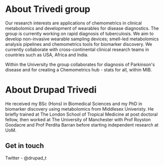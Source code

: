 # About Trivedi group

Our research interests are applications of chemometrics in clinical metabolomics and development of wearables for disease diagnostics. The group is currently working on rapid diagnosis of tuberculosis. We aim to develop non-invasive wearable sampling devices; smell-led metabolomics analysis pipelines and chemometrics tools for biomarker discovery. We currently collaborate with cross-continental clinical research teams in countries such as USA, Africa and India. 

Within the University the group collaborates for diagnosis of Parkinson's disease and for creating a Chemometrics hub - stats for all, within MIB. 


# About Drupad Trivedi

He received my BSc (Hons) in Biomedical Sciences and my PhD in biomarker discovery using metabolomics from Middlesex Univeristy.  He briefly trained at The London School of Tropical Medicine at post doctoral fellow, then worked at The University of Manchester with Prof Royston Goodacre and Prof Perdita Barran before starting independent research at UoM.

## Get in touch
Twitter - @drupad_t

